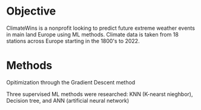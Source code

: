 # Objective
ClimateWins is a nonprofit looking to predict future extreme weather events in main land Europe using ML methods. Climate data is taken from 18 stations across Europe starting in the 1800's to 2022. 

# Methods

Opitimization through the Gradient Descent method

Three supervised ML methods were researched: KNN (K-nearst nieghbor), Decision tree, and ANN (artificial neural network)

